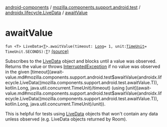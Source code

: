 [android-components](../../index.md) / [mozilla.components.support.android.test](../index.md) / [androidx.lifecycle.LiveData](index.md) / [awaitValue](./await-value.md)

# awaitValue

`fun <T> LiveData<`[`T`](await-value.md#T)`>.awaitValue(timeout: `[`Long`](https://kotlinlang.org/api/latest/jvm/stdlib/kotlin/-long/index.html)` = 1, unit: `[`TimeUnit`](https://developer.android.com/reference/java/util/concurrent/TimeUnit.html)` = TimeUnit.SECONDS): `[`T`](await-value.md#T)`?` [(source)](https://github.com/mozilla-mobile/android-components/blob/master/components/support/android-test/src/main/java/mozilla/components/support/android/test/LiveData.kt#L20)

Subscribes to the [LiveData](#) object and blocks until a value was observed. Returns the value or throws
[InterruptedException](https://developer.android.com/reference/java/lang/InterruptedException.html) if no value was observed in the given [timeout](await-value.md#mozilla.components.support.android.test$awaitValue(androidx.lifecycle.LiveData((mozilla.components.support.android.test.awaitValue.T)), kotlin.Long, java.util.concurrent.TimeUnit)/timeout) (using [unit](await-value.md#mozilla.components.support.android.test$awaitValue(androidx.lifecycle.LiveData((mozilla.components.support.android.test.awaitValue.T)), kotlin.Long, java.util.concurrent.TimeUnit)/unit)).

This is helpful for tests using [LiveData](#) objects that won't contain any data unless observed (e.g. LiveData objects
returned by Room).

